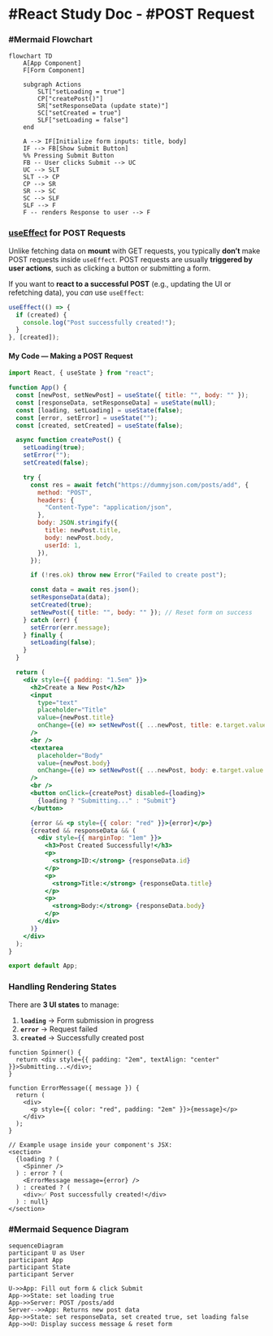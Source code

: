 # #React Study Doc - #POST Request

### #Mermaid Flowchart

```mermaid
flowchart TD
    A[App Component]
    F[Form Component]

    subgraph Actions
        SLT["setLoading = true"]
        CP["createPost()"]
        SR["setResponseData (update state)"]
        SC["setCreated = true"]
        SLF["setLoading = false"]
    end

    A --> IF[Initialize form inputs: title, body]
    IF --> FB[Show Submit Button]
    %% Pressing Submit Button
    FB -- User clicks Submit --> UC
    UC --> SLT
    SLT --> CP
    CP --> SR
    SR --> SC
    SC --> SLF
    SLF --> F
    F -- renders Response to user --> F
```

### [useEffect](https://react.dev/reference/react/useEffect) for POST Requests

Unlike fetching data on **mount** with GET requests, you typically **don’t** make POST requests inside `useEffect`.
POST requests are usually **triggered by user actions**, such as clicking a button or submitting a form.

If you want to **react to a successful POST** (e.g., updating the UI or refetching data), you *can* use `useEffect`:

```jsx
useEffect(() => {
  if (created) {
    console.log("Post successfully created!");
  }
}, [created]);
```

#### My Code — Making a POST Request

```jsx
import React, { useState } from "react";

function App() {
  const [newPost, setNewPost] = useState({ title: "", body: "" });
  const [responseData, setResponseData] = useState(null);
  const [loading, setLoading] = useState(false);
  const [error, setError] = useState("");
  const [created, setCreated] = useState(false);

  async function createPost() {
    setLoading(true);
    setError("");
    setCreated(false);

    try {
      const res = await fetch("https://dummyjson.com/posts/add", {
        method: "POST",
        headers: {
          "Content-Type": "application/json",
        },
        body: JSON.stringify({
          title: newPost.title,
          body: newPost.body,
          userId: 1,
        }),
      });

      if (!res.ok) throw new Error("Failed to create post");

      const data = await res.json();
      setResponseData(data);
      setCreated(true);
      setNewPost({ title: "", body: "" }); // Reset form on success
    } catch (err) {
      setError(err.message);
    } finally {
      setLoading(false);
    }
  }

  return (
    <div style={{ padding: "1.5em" }}>
      <h2>Create a New Post</h2>
      <input
        type="text"
        placeholder="Title"
        value={newPost.title}
        onChange={(e) => setNewPost({ ...newPost, title: e.target.value })}
      />
      <br />
      <textarea
        placeholder="Body"
        value={newPost.body}
        onChange={(e) => setNewPost({ ...newPost, body: e.target.value })}
      />
      <br />
      <button onClick={createPost} disabled={loading}>
        {loading ? "Submitting..." : "Submit"}
      </button>

      {error && <p style={{ color: "red" }}>{error}</p>}
      {created && responseData && (
        <div style={{ marginTop: "1em" }}>
          <h3>Post Created Successfully!</h3>
          <p>
            <strong>ID:</strong> {responseData.id}
          </p>
          <p>
            <strong>Title:</strong> {responseData.title}
          </p>
          <p>
            <strong>Body:</strong> {responseData.body}
          </p>
        </div>
      )}
    </div>
  );
}

export default App;
```

### Handling Rendering States

There are **3 UI states** to manage:

1. **`loading`** → Form submission in progress
2. **`error`** → Request failed
3. **`created`** → Successfully created post

```tsx
function Spinner() {
  return <div style={{ padding: "2em", textAlign: "center" }}>Submitting...</div>;
}

function ErrorMessage({ message }) {
  return (
    <div>
      <p style={{ color: "red", padding: "2em" }}>{message}</p>
    </div>
  );
}

// Example usage inside your component's JSX:
<section>
  {loading ? (
    <Spinner />
  ) : error ? (
    <ErrorMessage message={error} />
  ) : created ? (
    <div>✅ Post successfully created!</div>
  ) : null}
</section>
```

### #Mermaid Sequence Diagram

```mermaid
sequenceDiagram
participant U as User
participant App
participant State
participant Server

U->>App: Fill out form & click Submit
App->>State: set loading true
App->>Server: POST /posts/add
Server-->>App: Returns new post data
App->>State: set responseData, set created true, set loading false
App->>U: Display success message & reset form
```
